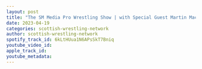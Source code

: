 ```yaml
---
layout: post
title: "The SM Media Pro Wrestling Show | with Special Guest Martin MacAlistair"
date: 2023-04-19
categories: scottish-wrestling-network
author: scottish-wrestling-network
spotify_track_id: 6kLtHUua1N6APsSkT7Bniq
youtube_video_id: 
apple_track_id: 
youtube_metadata: 
---
```

